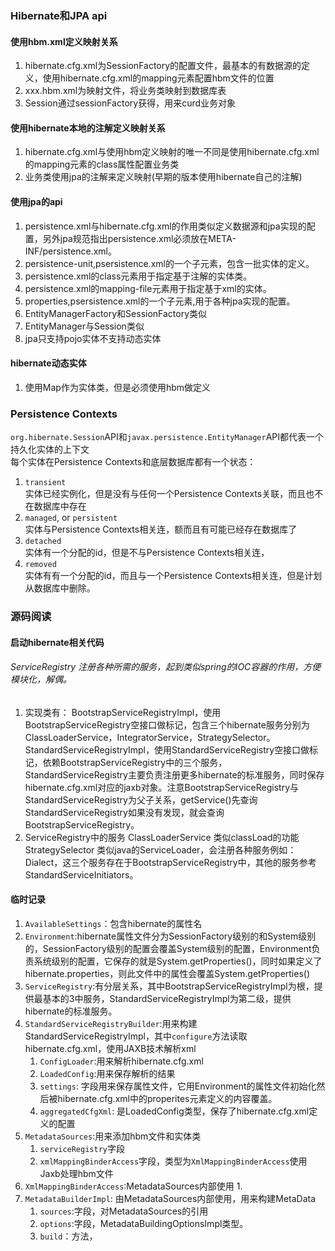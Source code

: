 ### Hibernate和JPA api

#### 使用hbm.xml定义映射关系

1. hibernate.cfg.xml为SessionFactory的配置文件，最基本的有数据源的定义，使用hibernate.cfg.xml的mapping元素配置hbm文件的位置
2. xxx.hbm.xml为映射文件，将业务类映射到数据库表
3. Session通过sessionFactory获得，用来curd业务对象

#### 使用hibernate本地的注解定义映射关系

1. hibernate.cfg.xml与使用hbm定义映射的唯一不同是使用hibernate.cfg.xml的mapping元素的class属性配置业务类
2. 业务类使用jpa的注解来定义映射\(早期的版本使用hibernate自己的注解\)

#### 使用jpa的api

1. persistence.xml与hibernate.cfg.xml的作用类似定义数据源和jpa实现的配置，另外jpa规范指出persistence.xml必须放在META-INF/persistence.xml。
2. persistence-unit,psersistence.xml的一个子元素，包含一批实体的定义。
3. persistence.xml的class元素用于指定基于注解的实体类。
4. persistence.xml的mapping-file元素用于指定基于xml的实体。
5. properties,psersistence.xml的一个子元素,用于各种jpa实现的配置。
6. EntityManagerFactory和SessionFactory类似
7. EntityManager与Session类似
8. jpa只支持pojo实体不支持动态实体

#### hibernate动态实体

1. 使用Map作为实体类，但是必须使用hbm做定义

### Persistence Contexts

`org.hibernate.Session`API和`javax.persistence.EntityManager`API都代表一个持久化实体的上下文  
每个实体在Persistence Contexts和底层数据库都有一个状态：  
1. `transient`  
实体已经实例化，但是没有与任何一个Persistence Contexts关联，而且也不在数据库中存在  
2. `managed`, or `persistent`  
实体与Persistence Contexts相关连，额而且有可能已经存在数据库了  
3. `detached`  
实体有一个分配的id，但是不与Persistence Contexts相关连，  
4. `removed`  
实体有有一个分配的id，而且与一个Persistence Contexts相关连，但是计划从数据库中删除。

### 源码阅读

#### 启动hibernate相关代码

###### ServiceRegistry 注册各种所需的服务，起到类似spring的IOC容器的作用，方便模块化，解偶。

1. 实现类有：
   BootstrapServiceRegistryImpl，使用BootstrapServiceRegistry空接口做标记，包含三个hibernate服务分别为ClassLoaderService，IntegratorService，StrategySelector。
   StandardServiceRegistryImpl，使用StandardServiceRegistry空接口做标记，依赖BootstrapServiceRegistry中的三个服务，StandardServiceRegistry主要负责注册更多hibernate的标准服务，同时保存hibernate.cfg.xml对应的jaxb对象。注意BootstrapServiceRegistry与StandardServiceRegistry为父子关系，getService\(\)先查询StandardServiceRegistry如果没有发现，就会查询BootstrapServiceRegistry。
2. ServiceRegistry中的服务
   ClassLoaderService 类似classLoad的功能StrategySelector 类似java的ServiceLoader，会注册各种服务例如：Dialect，这三个服务存在于BootstrapServiceRegistry中，其他的服务参考StandardServiceInitiators。

#### 临时记录

1. `AvailableSettings`：包含hibernate的属性名
2. `Environment`:hibernate属性文件分为SessionFactory级别的和System级别的，SessionFactory级别的配置会覆盖System级别的配置，Environment负责系统级别的配置，它保存的就是System.getProperties\(\)，同时如果定义了hibernate.properties，则此文件中的属性会覆盖System.getProperties\(\)
3. `ServiceRegistry`:有分层关系，其中BootstrapServiceRegistryImpl为根，提供最基本的3中服务，StandardServiceRegistryImpl为第二级，提供hibernate的标准服务。
4. `StandardServiceRegistryBuilder`:用来构建StandardServiceRegistryImpl，其中`configure`方法读取hibernate.cfg.xml，使用JAXB技术解析xml
   1. `ConfigLoader`:用来解析hibernate.cfg.xml
   2. `LoadedConfig`:用来保存解析的结果
   3. `settings`: 字段用来保存属性文件，它用Environment的属性文件初始化然后被hibernate.cfg.xml中的properites元素定义的内容覆盖。
   4. `aggregatedCfgXml`: 是LoadedConfig类型，保存了hibernate.cfg.xml定义的配置
5. `MetadataSources`:用来添加hbm文件和实体类
   1. `serviceRegistry`字段
   2. `xmlMappingBinderAccess`字段，类型为`XmlMappingBinderAccess`使用Jaxb处理hbm文件
6. `XmlMappingBinderAccess`:MetadataSources内部使用
   1. 
7. `MetadataBuilderImpl`: 由MetadataSources内部使用，用来构建MetaData
   1. `sources`:字段，对MetadataSources的引用
   2. `options`:字段，MetadataBuildingOptionsImpl类型。
   3. `build`：方法，


